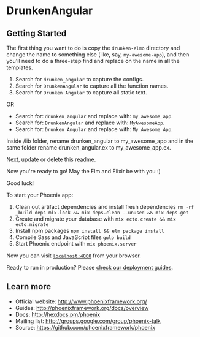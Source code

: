 # DrunkenAngular

Getting Started
---------------

The first thing you want to do is copy the `drunken-elmo` directory and change the name to something else (like, say, `my-awesome-app`), and then you'll need to do a three-step find and replace on the name in all the templates.

1. Search for `drunken_angular` to capture the configs.
2. Search for `DrunkenAngular` to capture all the function names.
3. Search for `Drunken Angular` to capture all static text.

OR

* Search for: `drunken_angular` and replace with: `my_awesome_app`.
* Search for: `DrunkenAngular` and replace with: `MyAwesomeApp`.
* Search for: `Drunken Angular` and replace with: `My Awesome App`.


Inside /lib folder, rename drunken_angular to my_awesome_app and in the same folder rename drunken_angular.ex to my_awesome_app.ex.

Next, update or delete this readme.

Now you're ready to go! May the Elm and Elixir be with you :)

Good luck!

To start your Phoenix app:

  1. Clean out artifact dependencies and install fresh dependencies `rm -rf _build deps mix.lock && mix deps.clean --unused && mix deps.get`
  2. Create and migrate your database with `mix ecto.create && mix ecto.migrate`
  3. Install npm packages `npm install && elm package install`
  4. Compile Sass and JavaScript files `gulp build`
  5. Start Phoenix endpoint with `mix phoenix.server`


Now you can visit [`localhost:4000`](http://localhost:4000) from your browser.

Ready to run in production? Please [check our deployment guides](http://www.phoenixframework.org/docs/deployment).

## Learn more

  * Official website: http://www.phoenixframework.org/
  * Guides: http://phoenixframework.org/docs/overview
  * Docs: http://hexdocs.pm/phoenix
  * Mailing list: http://groups.google.com/group/phoenix-talk
  * Source: https://github.com/phoenixframework/phoenix


